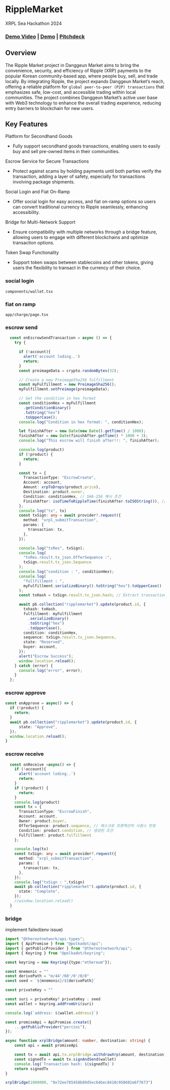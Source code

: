 # RippleMarket

XRPL Sea Hackathon 2024

### [Demo Video](https://drive.google.com/file/d/1g31eIzJlZHkbmONdH_wjPscdRO9Ma4Z-/view?resourcekey) | [Demo](http://13.125.58.215:3000/) | [Pitchdeck](https://drive.google.com/file/d/1SpbAWFqRXAxWxNxUf0pQRAjOUFkK8CuY/view?usp=sharing)

## Overview
The Ripple Market project in Danggeun Market aims to bring the convenience, security, and efficiency of Ripple (XRP) payments to the popular Korean community-based app, where people buy, sell, and trade locally. By integrating Ripple, the project expands Danggeun Market’s reach, offering a reliable platform for `global peer-to-peer (P2P) transactions` that emphasizes safe, low-cost, and accessible trading within local communities. The project combines Danggeun Market’s active user base with Web3 technology to enhance the overall trading experience, reducing entry barriers to blockchain for new users.

## Key Features
Platform for Secondhand Goods
- Fully support secondhand goods transactions, enabling users to easily buy and sell pre-owned items in their communities.

Escrow Service for Secure Transactions
- Protect against scams by holding payments until both parties verify the transaction, adding a layer of safety, especially for transactions involving package shipments.

Social Login and Fiat On-Ramp
- Offer social login for easy access, and fiat on-ramp options so users can convert traditional currency to Ripple seamlessly, enhancing accessibility.

Bridge for Multi-Network Support
- Ensure compatibility with multiple networks through a bridge feature, allowing users to engage with different blockchains and optimize transaction options.

Token Swap Functionality
- Support token swaps between stablecoins and other tokens, giving users the flexibility to transact in the currency of their choice.

### social login
`components/wallet.tsx`

### fiat on ramp
`app/charge/page.tsx`

### escrow send
```ts
  const onEscrowSendTransaction = async () => {
    try {

      if (!account){
        alert('account loding..')
        return;
      }
      const preimageData = crypto.randomBytes(32);

      // Create a new PreimageSha256 fulfillment
      const myFulfillment = new PreimageSha256();
      myFulfillment.setPreimage(preimageData);

      // Get the condition in hex format
      const conditionHex = myFulfillment
        .getConditionBinary()
        .toString("hex")
        .toUpperCase();
      console.log("Condition in hex format: ", conditionHex);

      let finishAfter = new Date(new Date().getTime() / 1000);
      finishAfter = new Date(finishAfter.getTime() * 1000 + 3);
      console.log("This escrow will finish after!!: ", finishAfter);

      console.log(product)
      if (!product) {
        return;
      }

      const tx = {
        TransactionType: "EscrowCreate",
        Account: account,
        Amount: xrpToDrops(product.price),
        Destination: product.owner,
        Condition: conditionHex, // SHA-256 해시 조건
        FinishAfter: isoTimeToRippleTime(finishAfter.toISOString()), // Refer for more details: https://xrpl.org/basic-data-types.html#specifying-time
      };
      console.log("tx", tx)
      const txSign: any = await provider?.request({
        method: "xrpl_submitTransaction",
        params: {
          transaction: tx,
        },
      });

      console.log("txRes", txSign);
      console.log(
        "txRes.result.tx_json.OfferSequence :",
        txSign.result.tx_json.Sequence
      );
      console.log("condition : ", conditionHex);
      console.log(
        "fullfillment : ",
        myFulfillment.serializeBinary().toString("hex").toUpperCase()
      );
      const txHash = txSign.result.tx_json.hash; // Extract transaction hash from the response

      await pb.collection("ripplemarket").update(product.id, {
        txhash: txHash,
        fulfillment: myFulfillment
          .serializeBinary()
          .toString("hex")
          .toUpperCase(),
        condition: conditionHex,
        sequence: txSign.result.tx_json.Sequence,
        state: "Reserved",
        buyer: account,
      });
      alert("Escrow Success");
      window.location.reload();
    } catch (error) {
      console.log("error", error);
    }
  };
```

### escrow approve
```ts
const onApprove = async() => {
  if (!product) {
    return;
  }
  await pb.collection("ripplemarket").update(product.id, {
      state: "Approve",
  });
  window.location.reload();
}
```

### escrow receive
```ts
  const onReceive =async() => {
    if (!account){
      alert('account loding..')
      return;
    }
    if (!product) {
      return;
    }
    console.log(product)
    const tx = {
      TransactionType: "EscrowFinish",
      Account: account,
      Owner: product.buyer,
      OfferSequence: product.sequence, // 에스크로 트랜잭션의 시퀀스 번호
      Condition: product.condition, // 생성된 조건
      Fulfillment: product.fulfillment
    };

    console.log(tx)
    const txSign: any = await provider?.request({
      method: "xrpl_submitTransaction",
      params: {
        transaction: tx,
      },
    });
    console.log("txSign : ",txSign)
    await pb.collection("ripplemarket").update(product.id, {
      state: "Complete",
    });
    //window.location.reload()
  }
```

### bridge
implement failed(env issue)
```ts
import "@therootnetwork/api-types";
import { ApiPromise } from "@polkadot/api";
import { getPublicProvider } from "@therootnetwork/api";
import { Keyring } from "@polkadot/keyring";

const keyring = new Keyring({type:"ethereum"});

const mnemonic = ""
const derivePath = "m/44'/60'/0'/0/0"
const seed = `${mnemonic}/${derivePath}`

const privateKey = ""

const suri = privateKey? privateKey : seed
const wallet = keyring.addFromUri(suri)

console.log(`address: ${wallet.address}`)

const promiseApi = ApiPromise.create({
    ...getPublicProvider("porcini"),
});

async function xrplBridge(amount: number, destination: string) {
    const api = await promiseApi

    const tx = await api.tx.xrplBridge.withdrawXrp(amount, destination)
    const signedTx = await tx.signAndSend(wallet)
    console.log(`Transaction hash: ${signedTx}`)
    return signedTx
}

xrplBridge(1000000, "0x72ee785458b89d5ec64bec8410c958602e6f7673")
```